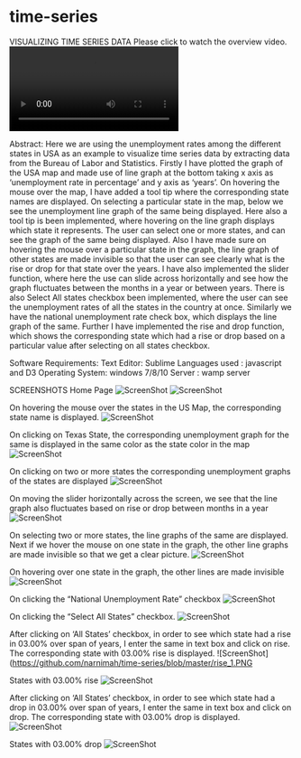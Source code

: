 # time-series

VISUALIZING TIME SERIES DATA
Please click to watch the overview video.
![ScreenShot](https://github.com/narnimah/time-series/blob/master/time-series%20video.webm)

Abstract: Here we are using the unemployment rates among the different states in USA as an example to visualize time series data by extracting data from the Bureau of Labor and Statistics. Firstly I have plotted the graph of the USA map and made use of line graph at the bottom taking x axis as ‘unemployment rate in percentage’ and y axis as ‘years’. On hovering the mouse over the map, I have added a tool tip where the corresponding state names are displayed.
 On selecting a particular state in the map, below we see the unemployment line graph of the same being displayed. Here also a tool tip is been implemented, where hovering on the line graph displays which state it represents. The user can select one or more states, and can see the graph of the same being displayed. 
Also I have made sure on hovering the mouse over a particular state in the graph, the line graph of other states are made invisible so that the user can see clearly what is the rise or drop for that state over the years. I have also implemented the slider function, where here the use can slide across horizontally and see how the graph fluctuates between the months in a year or between years.
There is also Select All states checkbox been implemented, where the user can see the unemployment rates of all the states in the country at once. Similarly we have the national unemployment rate check box, which displays the line graph of the same.
Further I have implemented the rise and drop function, which shows the corresponding state which had a rise or drop based on a particular value after selecting on all states checkbox. 

Software Requirements:
Text Editor: Sublime
Languages used : javascript and D3 
Operating System: windows 7/8/10
Server : wamp server

SCREENSHOTS
Home Page 
![ScreenShot](https://github.com/narnimah/time-series/blob/master/home_pg_1.PNG)
![ScreenShot](https://github.com/narnimah/time-series/blob/master/home_pg_2.PNG)

On hovering the mouse over the states in the US Map, the corresponding state name is displayed.
![ScreenShot](https://github.com/narnimah/time-series/blob/master/state_name.png)

On clicking on Texas State, the corresponding unemployment graph for the same is displayed in the same color as the state color in the map
![ScreenShot](https://github.com/narnimah/time-series/blob/master/state_linegraph.png)

On clicking on two or more states the corresponding unemployment graphs of the states are displayed
![ScreenShot](https://github.com/narnimah/time-series/blob/master/multiple_lines.PNG)

On moving the slider horizontally across the screen, we see that the line graph also fluctuates based on rise or drop between months in a year
![ScreenShot](https://github.com/narnimah/time-series/blob/master/slider.PNG)

On selecting two or more states, the line graphs of the same are displayed. Next if we hover the mouse on one state in the graph, the other line graphs are made invisible so that we get a clear picture.
![ScreenShot](https://github.com/narnimah/time-series/blob/master/invisible_1.PNG)

On hovering over one state in the graph, the other lines are made invisible
![ScreenShot](https://github.com/narnimah/time-series/blob/master/invisible_2.png)

On clicking the “National Unemployment Rate” checkbox 
![ScreenShot](https://github.com/narnimah/time-series/blob/master/nationalunemp.PNG)

On clicking the “Select All States” checkbox. 
![ScreenShot](https://github.com/narnimah/time-series/blob/master/selectall.PNG)

After clicking on ‘All States’ checkbox, in order to see which state had a rise in 03.00% over span of years, I enter the same in text box and click on rise. The corresponding state with 03.00% rise is displayed.
![ScreenShot](https://github.com/narnimah/time-series/blob/master/rise_1.PNG

States with 03.00% rise
![ScreenShot](https://github.com/narnimah/time-series/blob/master/rise_2.PNG)

After clicking on ‘All States’ checkbox, in order to see which state had a drop in 03.00% over span of years, I enter the same in text box and click on drop. The corresponding state with 03.00% drop is displayed.
![ScreenShot](https://github.com/narnimah/time-series/blob/master/drop_1.PNG)

States with 03.00% drop
![ScreenShot](https://github.com/narnimah/time-series/blob/master/drop_2.PNG)







